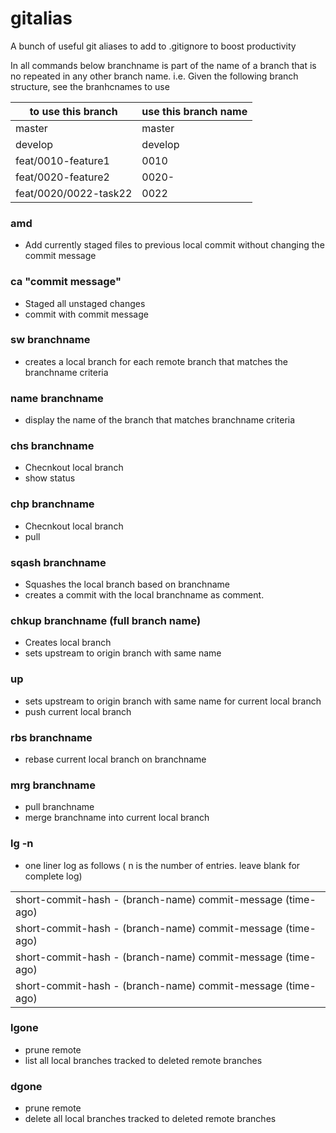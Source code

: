 # gitalias
A bunch of useful git aliases to add to .gitignore to boost productivity

In all commands below branchname is part of the name of a branch that is no repeated in any other branch name.
i.e. Given the following branch structure, see the branhcnames to use

| to use this branch    | use this branch name  |
|-----------------------|-----------------------|
| master                | master                |
| develop               | develop               |
| feat/0010-feature1    | 0010                  |
| feat/0020-feature2    | 0020-                 |
| feat/0020/0022-task22 | 0022                  |

### amd
- Add currently staged files to previous local commit without changing the commit message

### ca "commit message"
- Staged all unstaged changes
- commit with commit message

### sw branchname
- creates a local branch for each remote branch that matches the branchname criteria

### name branchname
 - display the name of the branch that matches branchname criteria

 ### chs branchname
 - Checnkout local branch
 - show status
 
 ### chp branchname
 - Checnkout local branch
 - pull

### sqash branchname
 - Squashes the local branch based on branchname
 - creates a commit with the local branchname as comment.

### chkup branchname  (full branch name)
 - Creates local branch
 - sets upstream to origin branch with same name

### up
 - sets upstream to origin branch with same name for current local branch
 - push current local branch

### rbs branchname
 - rebase current local branch on branchname

### mrg branchname
 - pull branchname
 - merge branchname into current local branch

### lg -n
 - one liner log as follows ( n is the number of entries. leave blank for complete log)

| |
|-----------------------|
| short-commit-hash - (branch-name) commit-message (time-ago) <user-name> |
| short-commit-hash - (branch-name) commit-message (time-ago) <user-name> |
| short-commit-hash - (branch-name) commit-message (time-ago) <user-name> |
| short-commit-hash - (branch-name) commit-message (time-ago) <user-name> |
 
 ### lgone
 - prune remote
 - list all local branches tracked to deleted remote branches
 ### dgone
 - prune remote
 - delete all local branches tracked to deleted remote branches
